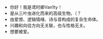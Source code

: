 - 你好！我是鸢时卿Van1ty！
- 是从三叶虫进化而来的高级生物。（？
- 由爱恨、逻辑情绪、诗与音构成的复杂生命体。
- 兴趣和向往方向无关联，也与性格无关。
- 想要被爱。

<!---
Kima147/Kima147 is a ✨ special ✨ repository because its `README.md` (this file) appears on your GitHub profile.
You can click the Preview link to take a look at your changes.
--->
